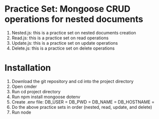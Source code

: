 # Practice Set: Mongoose CRUD operations for nested documents

1. Nested.js: this is a practice set on nested documents creation
2. Read.js: this is a practice set on read operations
3. Update.js: this is a practice set on update operations
4. Delete.js: this is a practice set on delete operations

# Installation
1. Download the git repository and cd into the project directory
2. Open cmder
3. Run cd project directory
4. Run npm install mongoose dotenv 
5. Create .env file:
DB_USER = 
DB_PWD = 
DB_NAME = 
DB_HOSTNAME = 
6. Do the above practice sets in order (nested, read, update, and delete)
7. Run node <file>
